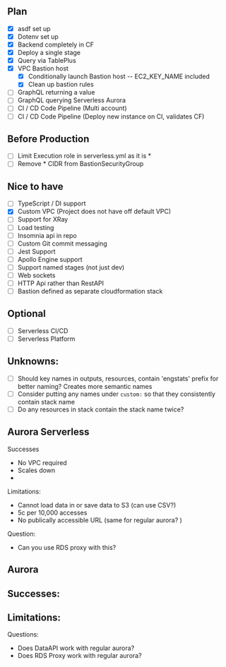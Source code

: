## Plan
- [x] asdf set up
- [x] Dotenv set up
- [x] Backend completely in CF
- [x] Deploy a single stage
- [x] Query via TablePlus
- [x] VPC Bastion host
  - [x] Conditionally launch Bastion host -- EC2_KEY_NAME included
  - [x] Clean up bastion rules
- [ ] GraphQL returning a value
- [ ] GraphQL querying Serverless Aurora
- [ ] CI / CD Code Pipeline (Multi account)
- [ ] CI / CD Code Pipeline (Deploy new instance on CI, validates CF)

## Before Production
- [ ] Limit Execution role in serverless.yml as it is *
- [ ] Remove * CIDR from BastionSecurityGroup

## Nice to have
- [ ] TypeScript / DI support
- [x] Custom VPC (Project does not have off default VPC)
- [ ] Support for XRay
- [ ] Load testing
- [ ] Insomnia api in repo
- [ ] Custom Git commit messaging
- [ ] Jest Support
- [ ] Apollo Engine support
- [ ] Support named stages (not just dev)
- [ ] Web sockets
- [ ] HTTP Api rather than RestAPI
- [ ] Bastion defined as separate cloudformation stack
  
## Optional
- [ ] Serverless CI/CD
- [ ] Serverless Platform
  
## Unknowns: 
- [ ] Should key names in outputs, resources, contain 'engstats' prefix for better naming? Creates more semantic names
- [ ] Consider putting any names under `custom:` so that they consistently contain stack name
- [ ] Do any resources in stack contain the stack name twice?

## Aurora Serverless
Successes
- No VPC required
- Scales down
- 

Limitations:
- Cannot load data in or save data to S3 (can use CSV?)
- 5c per 10,000 accesses 
- No publically accessible URL (same for regular aurora?                                                   )

Question:
- Can you use RDS proxy with this?

## Aurora
Successes:
- 

Limitations:
- 

Questions:
- Does DataAPI work with regular aurora?
- Does RDS Proxy work with regular aurora?